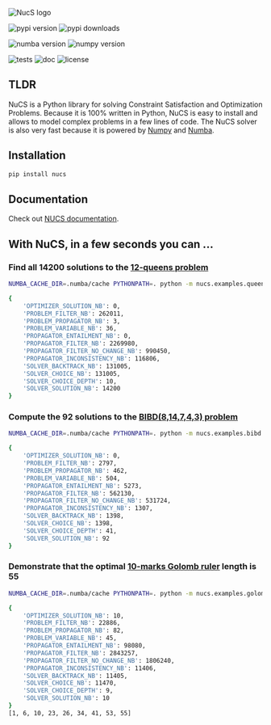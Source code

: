 ![NucS logo](https://github.com/yangeorget/nucs/blob/main/assets/nucs.png?raw=true)


![pypi version](https://img.shields.io/pypi/v/nucs?color=blue&label=pypi%20version&logo=pypi&logoColor=white)
![pypi downloads](https://img.shields.io/pypi/dm/NUCS)

![numba version](https://img.shields.io/badge/numba-v0.60-blue)
![numpy version](https://img.shields.io/badge/numpy-v2.0-blue)

![tests](https://github.com/yangeorget/nucs/actions/workflows/test.yml/badge.svg)
![doc](https://img.shields.io/readthedocs/nucs)
![license](https://img.shields.io/github/license/yangeorget/nucs)

## TLDR
NuCS is a Python library for solving Constraint Satisfaction and Optimization Problems.
Because it is 100% written in Python, 
NuCS is easy to install and allows to model complex problems in a few lines of code.
The NuCS solver is also very fast because it is powered by [Numpy](https://numpy.org/) and [Numba](https://numba.pydata.org/).

## Installation
```bash
pip install nucs
```
## Documentation
Check out [NUCS documentation](https://nucs.readthedocs.io/).

## With NuCS, in a few seconds you can ...
### Find all 14200 solutions to the [12-queens problem](https://www.csplib.org/Problems/prob054/)
```bash
NUMBA_CACHE_DIR=.numba/cache PYTHONPATH=. python -m nucs.examples.queens -n 12
```
```bash
{
    'OPTIMIZER_SOLUTION_NB': 0,
    'PROBLEM_FILTER_NB': 262011,
    'PROBLEM_PROPAGATOR_NB': 3,
    'PROBLEM_VARIABLE_NB': 36,
    'PROPAGATOR_ENTAILMENT_NB': 0,
    'PROPAGATOR_FILTER_NB': 2269980,
    'PROPAGATOR_FILTER_NO_CHANGE_NB': 990450,
    'PROPAGATOR_INCONSISTENCY_NB': 116806,
    'SOLVER_BACKTRACK_NB': 131005,
    'SOLVER_CHOICE_NB': 131005,
    'SOLVER_CHOICE_DEPTH': 10,
    'SOLVER_SOLUTION_NB': 14200
}
```

### Compute the 92 solutions to the [BIBD(8,14,7,4,3) problem](https://www.csplib.org/Problems/prob028/)
```bash
NUMBA_CACHE_DIR=.numba/cache PYTHONPATH=. python -m nucs.examples.bibd -v 8 -b 14 -r 7 -k 4 -l 3 --symmetry_breaking
```
```bash
{
    'OPTIMIZER_SOLUTION_NB': 0,
    'PROBLEM_FILTER_NB': 2797,
    'PROBLEM_PROPAGATOR_NB': 462,
    'PROBLEM_VARIABLE_NB': 504,
    'PROPAGATOR_ENTAILMENT_NB': 5273,
    'PROPAGATOR_FILTER_NB': 562130,
    'PROPAGATOR_FILTER_NO_CHANGE_NB': 531724,
    'PROPAGATOR_INCONSISTENCY_NB': 1307,
    'SOLVER_BACKTRACK_NB': 1398,
    'SOLVER_CHOICE_NB': 1398,
    'SOLVER_CHOICE_DEPTH': 41,
    'SOLVER_SOLUTION_NB': 92
}
```

### Demonstrate that the optimal [10-marks Golomb ruler](https://www.csplib.org/Problems/prob006/) length is 55
```bash
NUMBA_CACHE_DIR=.numba/cache PYTHONPATH=. python -m nucs.examples.golomb -n 10 --symmetry_breaking
```
```bash
{
    'OPTIMIZER_SOLUTION_NB': 10,
    'PROBLEM_FILTER_NB': 22886,
    'PROBLEM_PROPAGATOR_NB': 82,
    'PROBLEM_VARIABLE_NB': 45,
    'PROPAGATOR_ENTAILMENT_NB': 98080,
    'PROPAGATOR_FILTER_NB': 2843257,
    'PROPAGATOR_FILTER_NO_CHANGE_NB': 1806240,
    'PROPAGATOR_INCONSISTENCY_NB': 11406,
    'SOLVER_BACKTRACK_NB': 11405,
    'SOLVER_CHOICE_NB': 11470,
    'SOLVER_CHOICE_DEPTH': 9,
    'SOLVER_SOLUTION_NB': 10
}
[1, 6, 10, 23, 26, 34, 41, 53, 55]
```


